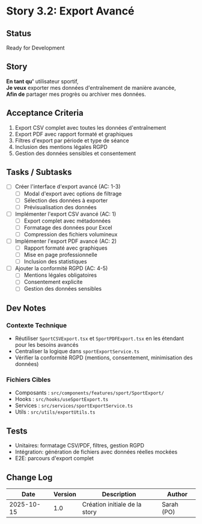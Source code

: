 # Story 3.2: Export Avancé

## Status

Ready for Development

## Story

**En tant qu'** utilisateur sportif,  
**Je veux** exporter mes données d'entraînement de manière avancée,  
**Afin de** partager mes progrès ou archiver mes données.

## Acceptance Criteria

1. Export CSV complet avec toutes les données d'entraînement
2. Export PDF avec rapport formaté et graphiques
3. Filtres d'export par période et type de séance
4. Inclusion des mentions légales RGPD
5. Gestion des données sensibles et consentement

## Tasks / Subtasks

- [ ] Créer l'interface d'export avancé (AC: 1-3)
  - [ ] Modal d'export avec options de filtrage
  - [ ] Sélection des données à exporter
  - [ ] Prévisualisation des données
- [ ] Implémenter l'export CSV avancé (AC: 1)
  - [ ] Export complet avec métadonnées
  - [ ] Formatage des données pour Excel
  - [ ] Compression des fichiers volumineux
- [ ] Implémenter l'export PDF avancé (AC: 2)
  - [ ] Rapport formaté avec graphiques
  - [ ] Mise en page professionnelle
  - [ ] Inclusion des statistiques
- [ ] Ajouter la conformité RGPD (AC: 4-5)
  - [ ] Mentions légales obligatoires
  - [ ] Consentement explicite
  - [ ] Gestion des données sensibles

## Dev Notes

### Contexte Technique

- Réutiliser `SportCSVExport.tsx` et `SportPDFExport.tsx` en les étendant pour les besoins avancés
- Centraliser la logique dans `sportExportService.ts`
- Vérifier la conformité RGPD (mentions, consentement, minimisation des données)

### Fichiers Cibles

- Composants : `src/components/features/sport/SportExport/`
- Hooks : `src/hooks/useSportExport.ts`
- Services : `src/services/sportExportService.ts`
- Utils : `src/utils/exportUtils.ts`

## Tests

- Unitaires: formatage CSV/PDF, filtres, gestion RGPD
- Intégration: génération de fichiers avec données réelles mockées
- E2E: parcours d'export complet

## Change Log

| Date       | Version | Description                   | Author   |
| ---------- | ------- | ----------------------------- | -------- |
| 2025-10-15 | 1.0     | Création initiale de la story | Sarah (PO) |



